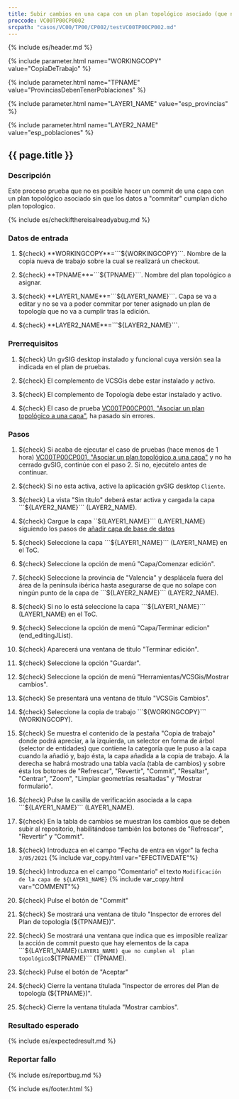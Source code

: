 ```yaml
---
title: Subir cambios en una capa con un plan topológico asociado (que no pasen el plan)
proccode: VC00TP00CP0002
srcpath: "casos/VC00/TP00/CP002/testVC00TP00CP002.md"
---
```


{% include es/header.md %}

{% include parameter.html name="WORKINGCOPY" value="CopiaDeTrabajo" %}

{% include parameter.html name="TPNAME" value="ProvinciasDebenTenerPoblaciones" %}

{% include parameter.html name="LAYER1_NAME" value="esp_provincias" %}

{% include parameter.html name="LAYER2_NAME" value="esp_poblaciones" %}


## {{ page.title }}

### Descripción

Este proceso prueba que no es posible hacer un commit de una capa con un plan topológico asociado sin que los
datos a "commitar" cumplan dicho plan topologico.

{% include es/checkifthereisalreadyabug.md %}

### Datos de entrada

1. ${check} **WORKINGCOPY**=```${WORKINGCOPY}```. Nombre de la copia nueva de trabajo sobre la cual se realizará un checkout.

1. ${check} **TPNAME**=```${TPNAME}```. Nombre del plan topológico a asignar.

1. ${check} **LAYER1_NAME**=```${LAYER1_NAME}```. Capa se va a editar y no se va a poder commitar
   por tener asignado un plan de topología que no va a cumplir tras la edición.

1. ${check} **LAYER2_NAME**=```${LAYER2_NAME}```. 

### Prerrequisitos

1. ${check} Un gvSIG desktop instalado y funcional cuya versión sea la indicada en el plan de pruebas.

1. ${check} El complemento de VCSGis debe estar instalado y activo.

1. ${check} El complemento de Topología debe estar instalado y activo.

1. ${check} El caso de prueba [VC00TP00CP001, "Asociar un plan topológico a una capa"](../../TP00/CP001/testVC00TP00CP001.md),
   ha pasado sin errores.

### Pasos

1. ${check} Si acaba de ejecutar el caso de pruebas (hace menos de 1 hora) 
   [VC00TP00CP001, "Asociar un plan topológico a una capa"](../../TP00/CP001/testVC00TP00CP001.md)
    y no ha cerrado gvSIG, continúe con el paso 2. Si no, ejecútelo antes de continuar.

2. ${check} Si no esta activa, active la aplicación gvSIG desktop  ```Cliente```.

3. ${check} La vista "Sin titulo" deberá estar activa y cargada la capa ```${LAYER2_NAME}``` (LAYER2_NAME).
   
4. ${check} Cargue la capa ``${LAYER1_NAME}``` (LAYER1_NAME) siguiendo los pasos de 
    [añadir capa de base de datos](../../PROC/022/procVC00PROC022.html?CONNAME=${WORKINGCOPY}&TABLENAME=${LAYER2_NAME}) 

5. ${check} Seleccione la capa ```${LAYER1_NAME}``` (LAYER1_NAME) en el ToC.

6. ${check} Seleccione la opción de menú "Capa/Comenzar edición".

7. ${check} Seleccione la provincia de "Valencia" y desplácela fuera del área de la península ibérica hasta
    asegurarse de que no solape con ningún punto de la capa de ```${LAYER2_NAME}``` (LAYER2_NAME).

8. ${check} Si no lo está seleccione la capa ```${LAYER1_NAME}``` (LAYER1_NAME) en el ToC.

9. ${check} Seleccione la opción de menú "Capa/Terminar edicion" (end_editingJList).

10. ${check} Aparecerá una ventana de titulo "Terminar edición".

11. ${check} Seleccione la opción "Guardar".

12. ${check} Seleccione la opción de menú "Herramientas/VCSGis/Mostrar cambios".

13. ${check} Se presentará una ventana de título  "VCSGis Cambios".

14. ${check} Seleccione la copia de trabajo ```${WORKINGCOPY}``` (WORKINGCOPY).

15. ${check} Se muestra el contenido de la pestaña "Copia de trabajo" donde podrá apreciar,
    a la izquierda, un selector en forma de árbol (selector de entidades) que contiene la categoría que le 
    puso a la capa cuando la añadió y, bajo ésta, la capa añadida a la copia de trabajo.
    A la derecha se habrá mostrado una tabla vacía (tabla de cambios) y sobre ésta los botones de "Refrescar",
    "Revertir", "Commit", "Resaltar", "Centrar", "Zoom", "Limpiar geometrías resaltadas" y "Mostrar formulario".

16. ${check} Pulse la casilla de verificación asociada a la capa ```${LAYER1_NAME}``` (LAYER1_NAME).

17. ${check} En la tabla de cambios se muestran los cambios que se deben subir al repositorio, 
    habilitándose también los botones de "Refrescar", "Revertir" y "Commit".

18. ${check} Introduzca en el campo "Fecha de entra en vigor" la fecha <code id="EFECTIVEDATE" class="language-plaintext highlighter-rouge">3/05/2021</code> {% include var_copy.html var="EFECTIVEDATE"%}

19. ${check} Introduzca en el campo "Comentario" el texto <code id="COMMENT" class="language-plaintext highlighter-rouge">Modificación de la capa de ${LAYER1_NAME}</code> {% include var_copy.html var="COMMENT"%}

20. ${check} Pulse el botón de "Commit"

21. ${check} Se mostrará una ventana de titulo "Inspector de errores del Plan de topología (${TPNAME})".
    
22. ${check} Se mostrará una ventana que indica que es imposible realizar la 
    acción de commit puesto que hay elementos  de la capa ```${LAYER1_NAME}``` (LAYER1_NAME) que no cumplen el 
    plan topológico ```${TPNAME}``` (TPNAME).
    
23. ${check} Pulse el botón de "Aceptar"

24. ${check} Cierre la ventana titulada "Inspector de errores del Plan de topología (${TPNAME})".

25. ${check} Cierre la ventana titulada "Mostrar cambios".

### Resultado esperado

{% include es/expectedresult.md %}

### Reportar fallo

{% include es/reportbug.md %}

{% include es/footer.html %}
